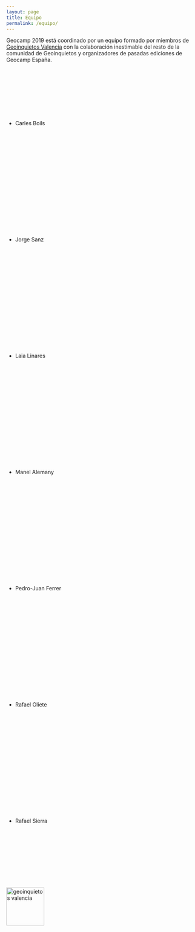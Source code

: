 ```yaml
---
layout: page
title: Equipo
permalink: /equipo/
---
```



Geocamp 2019 está coordinado por un equipo formado por miembros de [Geoinquietos Valencia](http://geoinquietos.org/grupos/valencia/) con la colaboración inestimable del resto de la comunidad de Geoinquietos y organizadores de pasadas ediciones de Geocamp España.

* Carles Boils [<svg class="svg-icon grey"><use xlink:href="{{ '/assets/minima-social-icons.svg#github' | relative_url }}"></use></svg>](https://github.com/sliob) [<svg class="svg-icon grey"><use xlink:href="{{ '/assets/minima-social-icons.svg#linkedin' | relative_url }}"></use></svg>](https://www.linkedin.com/in/cboils/)
* Jorge Sanz [<svg class="svg-icon grey"><use xlink:href="{{ '/assets/minima-social-icons.svg#github' | relative_url }}"></use></svg>](https://github.com/jsanz) [<svg class="svg-icon grey"><use xlink:href="{{ '/assets/minima-social-icons.svg#linkedin' | relative_url }}"></use></svg>](https://www.linkedin.com/in/jsanz/)
* Laia Linares  [<svg class="svg-icon grey"><use xlink:href="{{ '/assets/minima-social-icons.svg#github' | relative_url }}"></use></svg>](https://github.com/laialo) [<svg class="svg-icon grey"><use xlink:href="{{ '/assets/minima-social-icons.svg#linkedin' | relative_url }}"></use></svg>](https://www.linkedin.com/in/laialinaresortells/)
* Manel Alemany [<svg class="svg-icon grey"><use xlink:href="{{ '/assets/minima-social-icons.svg#github' | relative_url }}"></use></svg>](https://github.com/Manalemart) [<svg class="svg-icon grey"><use xlink:href="{{ '/assets/minima-social-icons.svg#linkedin' | relative_url }}"></use></svg>](https://www.linkedin.com/in/manel-alemany-mart%C3%ADnez-67b3256b/)
* Pedro-Juan Ferrer [<svg class="svg-icon grey"><use xlink:href="{{ '/assets/minima-social-icons.svg#github' | relative_url }}"></use></svg>](https://github.com/vehrka) [<svg class="svg-icon grey"><use xlink:href="{{ '/assets/minima-social-icons.svg#linkedin' | relative_url }}"></use></svg>](https://www.linkedin.com/in/pedrojuanferrer/)
* Rafael Oliete [<svg class="svg-icon grey"><use xlink:href="{{ '/assets/minima-social-icons.svg#github' | relative_url }}"></use></svg>](https://github.com/raolbaletco) [<svg class="svg-icon grey"><use xlink:href="{{ '/assets/minima-social-icons.svg#linkedin' | relative_url }}"></use></svg>](https://www.linkedin.com/in/raolbal/)
* Rafael Sierra [<svg class="svg-icon grey"><use xlink:href="{{ '/assets/minima-social-icons.svg#github' | relative_url }}"></use></svg>](https://github.com/rafasierra) [<svg class="svg-icon grey"><use xlink:href="{{ '/assets/minima-social-icons.svg#linkedin' | relative_url }}"></use></svg>](https://www.linkedin.com/in/rafael-sierra-requena-73a10236/)

<img src="https://avatars1.githubusercontent.com/u/1526233?v=4" alt="geoinquietos valencia" width="100"/>
